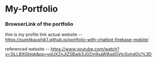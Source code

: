 # My-Portfolio
### BrowserLink of the portfolio
thie is my profile link
actual website -- https://sumitkaushik1.github.io/portfolio-with-chatbot-firebase-mobile/
<!--
https://sumitkaushik.us.to/-->
referenced website -- https://www.youtube.com/watch?v=3iLLBXGblqk&pp=ygUXZnJlZSBwb3J0Zm9saW8gdGVtcGxhdGU%3D


